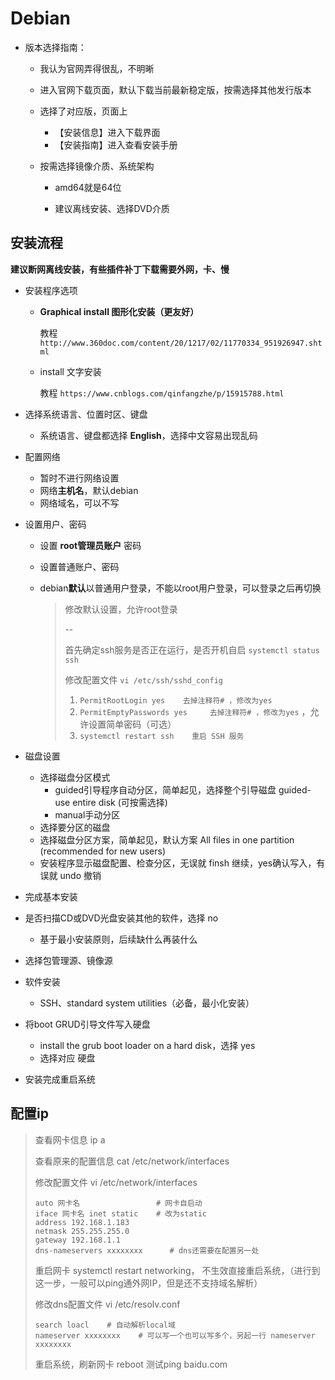 # Debian

* 版本选择指南：

  * 我认为官网弄得很乱，不明晰

  * 进入官网下载页面，默认下载当前最新稳定版，按需选择其他发行版本

  * 选择了对应版，页面上

    * 【安装信息】进入下载界面
    * 【安装指南】进入查看安装手册

  * 按需选择镜像介质、系统架构

    * amd64就是64位

    * 建议离线安装、选择DVD介质

      

## 安装流程

**建议断网离线安装，有些插件补丁下载需要外网，卡、慢**



* 安装程序选项

  * **Graphical install 图形化安装（更友好）**

    教程 `http://www.360doc.com/content/20/1217/02/11770334_951926947.shtml`

  * install 文字安装

    教程 `https://www.cnblogs.com/qinfangzhe/p/15915788.html`

* 选择系统语言、位置时区、键盘

  * 系统语言、键盘都选择 **English**，选择中文容易出现乱码

* 配置网络

  * 暂时不进行网络设置
  * 网络**主机名**，默认debian
  * 网络域名，可以不写

* 设置用户、密码

  * 设置 **root管理员账户** 密码

  * 设置普通账户、密码

  * debian**默认**以普通用户登录，不能以root用户登录，可以登录之后再切换

    > 修改默认设置，允许root登录
    >
    > --
    >
    > 首先确定ssh服务是否正在运行，是否开机自启    `systemctl status ssh`
    >
    > 修改配置文件  `vi /etc/ssh/sshd_config `
    >
    > 1. `PermitRootLogin yes    去掉注释符# ，修改为yes`
    > 2. `PermitEmptyPasswords yes     去掉注释符# ，修改为yes`  ，允许设置简单密码（可选）
    > 3. `systemctl restart ssh    重启 SSH 服务`

    

* 磁盘设置

  * 选择磁盘分区模式
    * guided引导程序自动分区，简单起见，选择整个引导磁盘 guided-use entire disk (可按需选择)
    * manual手动分区
  * 选择要分区的磁盘
  * 选择磁盘分区方案，简单起见，默认方案 All files in one partition (recommended for new users)
  * 安装程序显示磁盘配置、检查分区，无误就 finsh 继续，yes确认写入，有误就 undo 撤销

* 完成基本安装

* 是否扫描CD或DVD光盘安装其他的软件，选择 no

  * 基于最小安装原则，后续缺什么再装什么

* 选择包管理源、镜像源

* 软件安装

  * SSH、standard system utilities（必备，最小化安装）

* 将boot GRUD引导文件写入硬盘

  * install the grub boot loader on a hard disk，选择 yes
  * 选择对应 硬盘

* 安装完成重启系统



## 配置ip

> 查看网卡信息     ip a
>
> 查看原来的配置信息   cat   /etc/network/interfaces
>
> 修改配置文件     vi  /etc/network/interfaces
>
> ```
> auto 网卡名                 # 网卡自启动 
> iface 网卡名 inet static    # 改为static
> address 192.168.1.183
> netmask 255.255.255.0
> gateway 192.168.1.1
> dns-nameservers xxxxxxxx      # dns还需要在配置另一处
> ```
>
> 重启网卡  systemctl restart networking，    不生效直接重启系统，（进行到这一步，一般可以ping通外网IP，但是还不支持域名解析）
>
> 修改dns配置文件   vi   /etc/resolv.conf 
>
> ```
> search loacl    # 自动解析local域
> nameserver xxxxxxxx    # 可以写一个也可以写多个，另起一行 nameserver xxxxxxxx
> ```
>
> 重启系统，刷新网卡    reboot      测试ping baidu.com
>
> 

​              